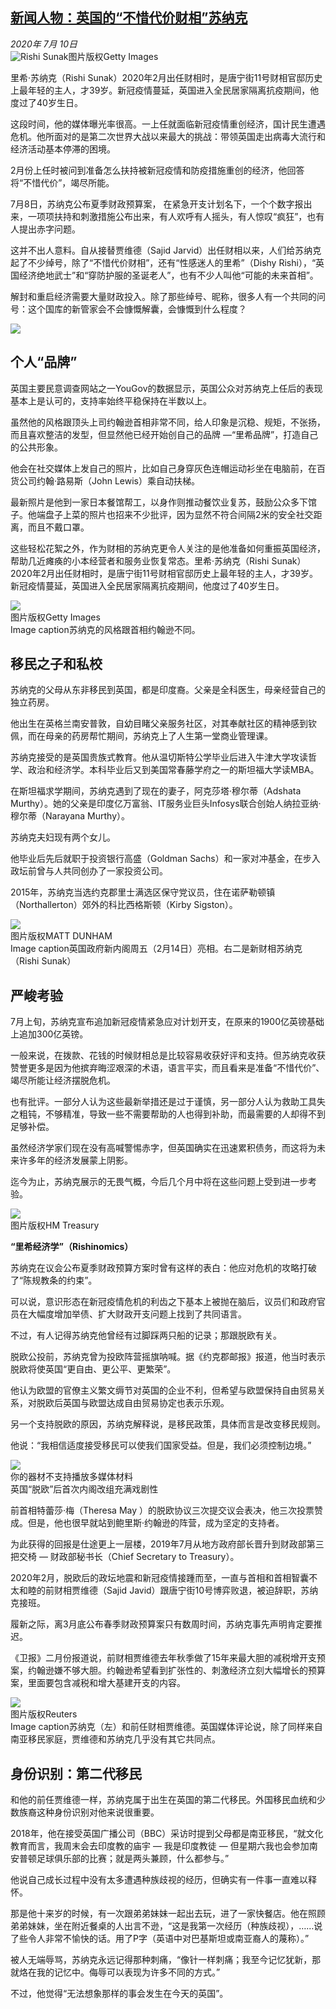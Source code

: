 <!--1594421197000-->
[新闻人物：英国的“不惜代价财相”苏纳克](http://www.bbc.com/zhongwen/simp/uk-53364111)
------

<div><i>2020年 7月 10日</i></div><div><div class="story-body__inner" property="articleBody"><div class="media-landscape no-caption full-width lead"><span class="image-and-copyright-container"><img class="js-image-replace" alt="Rishi Sunak" src="https://images.weserv.nl/?url=ichef.bbci.co.uk/news/640/cpsprodpb/1692/production/_110887750_sunak.jpg"><span class="off-screen">图片版权</span><span class="story-image-copyright">Getty Images</span></span></div><p class="story-body__introduction">里希·苏纳克（Rishi Sunak）2020年2月出任财相时，是唐宁街11号财相官邸历史上最年轻的主人，才39岁。新冠疫情蔓延，英国进入全民居家隔离抗疫期间，他度过了40岁生日。</p><div id="bbccom_mpu_3" class="bbccom_slot mpu-ad" aria-hidden="true"><div class="bbccom_advert"></div></div><p>这段时间，他的媒体曝光率很高。一上任就面临新冠疫情重创经济，国计民生遭遇危机。他所面对的是第二次世界大战以来最大的挑战：带领英国走出病毒大流行和经济活动基本停滞的困境。</p><p>2月份上任时被问到准备怎么扶持被新冠疫情和防疫措施重创的经济，他回答将“不惜代价”，竭尽所能。</p><div id="bbccom_mpu_1_2" class="bbccom_slot mpu-ad" aria-hidden="true"><div class="bbccom_advert"></div></div><p>7月8日，苏纳克公布夏季财政预算案， 在紧急开支计划名下，一个个数字报出来，一项项扶持和刺激措施公布出来，有人欢呼有人摇头，有人惊叹“疯狂”，也有人提出赤字问题。</p><p>这并不出人意料。自从接替贾维德（Sajid Jarvid）出任财相以来，人们给苏纳克起了不少绰号，除了“不惜代价财相”，还有“性感迷人的里希”（Dishy Rishi），“英国经济绝地武士”和“穿防护服的圣诞老人”，也有不少人叫他“可能的未来首相”。</p><p>解封和重启经济需要大量财政投入。除了那些绰号、昵称，很多人有一个共同的问号：这个国库的新管家会不会慷慨解囊，会慷慨到什么程度？</p><div class="media-landscape no-caption full-width"><span class="image-and-copyright-container"><img src="https://images.weserv.nl/?url=ichef.bbci.co.uk/news/640/cpsprodpb/A384/production/_113306814_p08k6jj3.jpg"><br></span></div><h2 class="story-body__crosshead">个人“品牌”</h2><p>英国主要民意调查网站之一YouGov的数据显示，英国公众对苏纳克上任后的表现基本上是认可的，支持率始终平稳保持在半数以上。</p><p>虽然他的风格跟顶头上司约翰逊首相非常不同，给人印象是沉稳、规矩，不张扬，而且喜欢整洁的发型，但显然他已经开始创自己的品牌 —“里希品牌”，打造自己的公共形象。</p><p>他会在社交媒体上发自己的照片，比如自己身穿灰色连帽运动衫坐在电脑前，在百货公司约翰·路易斯（John Lewis）乘自动扶梯。</p><p>最新照片是他到一家日本餐馆帮工，以身作则推动餐饮业复苏，鼓励公众多下馆子。他端盘子上菜的照片也招来不少批评，因为显然不符合间隔2米的安全社交距离，而且不戴口罩。</p><p>这些轻松花絮之外，作为财相的苏纳克更令人关注的是他准备如何重振英国经济，帮助几近瘫痪的小本经营者和服务业恢复常态。里希·苏纳克（Rishi Sunak）2020年2月出任财相时，是唐宁街11号财相官邸历史上最年轻的主人，才39岁。新冠疫情蔓延，英国进入全民居家隔离抗疫期间，他度过了40岁生日。</p><div class="media-landscape has-caption full-width"><span class="image-and-copyright-container"><img src="https://images.weserv.nl/?url=ichef.bbci.co.uk/news/640/cpsprodpb/1430D/production/_113310728_gettyimages-1222986461.jpg"><br><span class="off-screen">图片版权</span><span class="story-image-copyright">Getty Images</span></span><figcaption class="media-caption"><span class="off-screen">Image caption</span><span class="media-caption__text">苏纳克的风格跟首相约翰逊不同。</span></figcaption></div><h2 class="story-body__crosshead">移民之子和私校</h2><p>苏纳克的父母从东非移民到英国，都是印度裔。父亲是全科医生，母亲经营自己的独立药房。</p><p>他出生在英格兰南安普敦，自幼目睹父亲服务社区，对其奉献社区的精神感到钦佩，而在母亲的药房帮忙期间，苏纳克上了人生第一堂商业管理课。</p><p>苏纳克接受的是英国贵族式教育。他从温切斯特公学毕业后进入牛津大学攻读哲学、政治和经济学。本科毕业后又到美国常春藤学府之一的斯坦福大学读MBA。</p><p>在斯坦福求学期间，苏纳克遇到了现在的妻子，阿克莎塔·穆尔蒂（Adshata Murthy）。她的父亲是印度亿万富翁、IT服务业巨头Infosys联合创始人纳拉亚纳·穆尔蒂（Narayana Murthy）。</p><p>苏纳克夫妇现有两个女儿。</p><p>他毕业后先后就职于投资银行高盛（Goldman Sachs）和一家对冲基金，在步入政坛前曾与人共同创办了一家投资公司。</p><p>2015年，苏纳克当选约克郡里士满选区保守党议员，住在诺萨勒顿镇（Northallerton）郊外的科比西格斯顿（Kirby Sigston）。</p><div class="media-landscape has-caption full-width"><span class="image-and-copyright-container"><img src="https://images.weserv.nl/?url=ichef.bbci.co.uk/news/640/cpsprodpb/15FD8/production/_110927009_69cf32a1-1846-4663-9895-7444ba70b6cb.jpg"><br><span class="off-screen">图片版权</span><span class="story-image-copyright">MATT DUNHAM</span></span><figcaption class="media-caption"><span class="off-screen">Image caption</span><span class="media-caption__text">英国政府新内阁周五（2月14日）亮相。右二是新财相苏纳克（Rishi Sunak）</span></figcaption></div><h2 class="story-body__crosshead">严峻考验</h2><p>7月上旬，苏纳克宣布追加新冠疫情紧急应对计划开支，在原来的1900亿英镑基础上追加300亿英镑。</p><p>一般来说，在拨款、花钱的时候财相总是比较容易收获好评和支持。但苏纳克收获赞誉更多是因为他摈弃晦涩艰深的术语，语言平实，而且看来是准备“不惜代价”、竭尽所能让经济摆脱危机。</p><p>也有批评。一部分人认为这些最新举措还是过于谨慎，另一部分人认为救助工具失之粗钝，不够精准，导致一些不需要帮助的人也得到补助，而最需要的人却得不到足够补偿。</p><p>虽然经济学家们现在没有高喊警惕赤字，但英国确实在迅速累积债务，而这将为未来许多年的经济发展蒙上阴影。</p><p>迄今为止，苏纳克展示的无畏气概，今后几个月中将在这些问题上受到进一步考验。</p><div class="media-landscape no-caption full-width"><span class="image-and-copyright-container"><img src="https://images.weserv.nl/?url=ichef.bbci.co.uk/news/640/cpsprodpb/10650/production/_113325176_mediaitem113325174.jpg"><br><span class="off-screen">图片版权</span><span class="story-image-copyright">HM Treasury</span></span></div><p><strong>“</strong><strong>里希经济学</strong><strong>”</strong><strong>（Rishinomics）</strong></p><p>苏纳克在议会公布夏季财政预算方案时曾有这样的表白：他应对危机的攻略打破了“陈规教条的约束”。</p><p>可以说，意识形态在新冠疫情危机的利齿之下基本上被抛在脑后，议员们和政府官员在大幅度增加举债、扩大财政开支问题上找到了共同语言。</p><p>不过，有人记得苏纳克他曾经有过脚踩两只船的记录；那跟脱欧有关。</p><p>脱欧公投前，苏纳克曾为投欧阵营摇旗呐喊。据《约克郡邮报》报道，他当时表示脱欧将使英国“更自由、更公平、更繁荣”。</p><p>他认为欧盟的官僚主义繁文缛节对英国的企业不利，但希望与欧盟保持自由贸易关系，对脱欧后英国与欧盟达成自由贸易协定也表示乐观。</p><p>另一个支持脱欧的原因，苏纳克解释说，是移民政策，具体而言是改变移民规则。</p><p>他说：“我相信适度接受移民可以使我们国家受益。但是，我们必须控制边境。”</p><div class="media-with-caption"><div class="player-with-placeholder"><img class="media-placeholder player-with-placeholder__image narrative-video-placeholder" src="https://images.weserv.nl/?url=ichef.bbci.co.uk/images/ic/720x405/p083cjt1.jpg"><div class="player-with-placeholder__caption">你的器材不支持播放多媒体材料</div><div class="player-with-placeholder"><div class="media-player-wrapper"><div class="js-media-player-unprocessed media-player" data-playable='{"settings":{"counterName":"zhongwensimp.uk.story.53364111.page","edition":"Asia","pageType":"eav2","uniqueID":"53364111","ui":{"locale":{"lang":"zh-hans"}},"externalEmbedUrl":"https:\/\/www.bbc.com\/zhongwen\/simp\/uk-53364111\/embed","insideIframe":false,"statsObject":{"clipPID":"p083c33x"},"playlistObject":{"title":"\u82f1\u56fd\u201c\u8131\u6b27\u201d\u540e\u9996\u6b21\u5185\u9601\u6539\u7ec4\u5145\u6ee1\u620f\u5267\u6027","holdingImageURL":"https:\/\/ichef.bbci.co.uk\/images\/ic\/$recipe\/p083cjt1.jpg","guidance":"","embedRights":"allowed","summary":"\u82f1\u56fd\u201c\u8131\u6b27\u201d\u540e\u9996\u6b21\u5185\u9601\u6539\u7ec4\u5145\u6ee1\u620f\u5267\u6027","liveRewind":false,"simulcast":false,"items":[{"vpid":"p083c33z","live":false,"duration":81,"kind":"programme"}]}},"otherSettings":{"advertisingAllowed":true,"continuousPlayCfg":{"enabled":false},"isAutoplayOnForAudience":false}}'></div></div></div></div>    <figcaption class="media-with-caption__caption"><span class="off-screen"></span>英国“脱欧”后首次内阁改组充满戏剧性</figcaption></div><p>前首相特蕾莎·梅（Theresa May ）的脱欧协议三次提交议会表决，他三次投票赞成。但是，他也很早就站到鲍里斯·约翰逊的阵营，成为坚定的支持者。</p><p>为此获得的回报是仕途更上一层楼，2019年7月从地方政府部长晋升到财政部第三把交椅 — 财政部秘书长（Chief Secretary to Treasury）。</p><p>2020年2月，脱欧后的政坛地震和新冠疫情接踵而至，一直与首相和首相智囊不太和睦的前财相贾维德（Sajid Javid）跟唐宁街10号博弈败退，被迫辞职，苏纳克接班。</p><p>履新之际，离3月底公布春季财政预算案只有数周时间，苏纳克事先声明肯定要推迟。</p><p>《卫报》二月份报道说，前财相贾维德去年秋季做了15年来最大胆的减税增开支预案，约翰逊嫌不够大胆。约翰逊希望看到扩张性的、刺激经济立刻大幅增长的预算案，里面要包含减税和增大基建开支的内容。</p><div class="media-landscape has-caption full-width"><span class="image-and-copyright-container"><img src="https://images.weserv.nl/?url=ichef.bbci.co.uk/news/640/cpsprodpb/17B9B/production/_110897179_comp_chancellors_reuters976.jpg"><br><span class="off-screen">图片版权</span><span class="story-image-copyright">Reuters</span></span><figcaption class="media-caption"><span class="off-screen">Image caption</span><span class="media-caption__text">苏纳克（左）和前任财相贾维德。英国媒体评论说，除了同样来自南亚移民家庭，贾维德和苏纳克几乎没有其它共同点。</span></figcaption></div><h2 class="story-body__crosshead">身份识别：第二代移民</h2><p>和他的前任贾维德一样，苏纳克属于出生在英国的第二代移民。外国移民血统和少数族裔这种身份识别对他来说很重要。</p><p>2018年，他在接受英国广播公司（BBC）采访时提到父母都是南亚移民，“就文化教育而言，我周末会去印度教的庙宇 — 我是印度教徒 — 但星期六我也会参加南安普顿足球俱乐部的比赛；就是两头兼顾，什么都参与。”</p><p>他说自己成长过程中没有太多遭遇种族歧视的经历，但确实有一件事一直难以释怀。</p><p>那是他十来岁的时候，有一次跟弟弟妹妹一起出去玩，进了一家快餐店。他在照顾弟弟妹妹，坐在附近餐桌的人出言不逊，“这是我第一次经历（种族歧视），……说了些令人非常不愉快的话。用了P字（英语中对巴基斯坦或南亚裔人的蔑称）。”</p><p>被人无端辱骂，苏纳克永远记得那种刺痛，“像针一样刺痛；我至今记忆犹新，那就烙在我的记忆中。侮辱可以表现为许多不同的方式。”</p><p>不过，他觉得“无法想象那样的事会发生在今天的英国”。</p></div></div>
